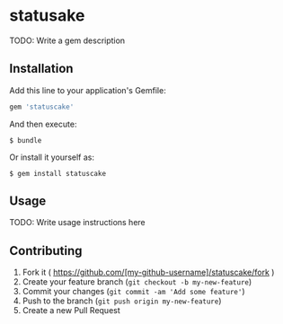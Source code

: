 # statusake

TODO: Write a gem description

## Installation

Add this line to your application's Gemfile:

```ruby
gem 'statuscake'
```

And then execute:

    $ bundle

Or install it yourself as:

    $ gem install statuscake

## Usage

TODO: Write usage instructions here

## Contributing

1. Fork it ( https://github.com/[my-github-username]/statuscake/fork )
2. Create your feature branch (`git checkout -b my-new-feature`)
3. Commit your changes (`git commit -am 'Add some feature'`)
4. Push to the branch (`git push origin my-new-feature`)
5. Create a new Pull Request
